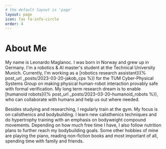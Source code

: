 ```yaml
---
# the default layout is 'page'
layout: page
icon: fas fa-info-circle
order: 4
---
```


# About Me

My name is Leonardo Maglanoc. I was born in Norway and grew up in Germany. I'm a robotics & AI master's student at the Technical University Munich. Currently, I'm working as a [robotics research assistant]({% post_url _posts/2023-03-20-jakob_cps %}) for the TUM Cyber-Physical Systems Group on making physical human-robot interaction provably safe with formal verification. My long term research dream is to enable [humanoid robots]({% post_url _posts/2023-03-20-humanoid_robots %}), who can collaborate with humans and help us out where needed.

Besides studying and researching, I regularly train at the gym. My focus is on calisthenics and bodybuilding. I learn new calisthenics techniques and do hypertrophy training with an emphasis on bodyweight compound movements. Depending on how much free time I have, I also follow nutrition plans to further reach my bodybuilding goals. Some other hobbies of mine are playing the piano, reading non-fiction books and most important of all, spending time with family and friends. 